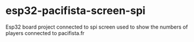 # esp32-pacifista-screen-spi
Esp32 board project connected to spi screen used to show the numbers of players connected to pacifista.fr
